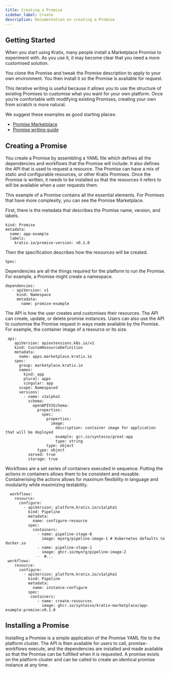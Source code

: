 ```yaml
---
title: Creating a Promise
sidebar_label: Create
description: Documentation on creating a Promise
---
```


## Getting Started
When you start using Kratix, many people install a Marketplace Promise to experiment with. As you use it, it may become clear that you need a more customised solution.

You clone the Promise and tweak the Promise description to apply to your own environment. You then install it so the Promise is available for request.

This iterative writing is useful because it allows you to use the structure of existing Promises to customise what you want for your own platform. Once you’re comfortable with modifying existing Promises, creating your own from scratch is more natural. 

We suggest these examples as good starting places:
- [Promise Marketplace](https://docs.kratix.io/marketplace)
- [Promise writing guide](../../../workshop/part-ii/writing-your-first-promise)

## Creating a Promise
You create a Promise by assembling a YAML file which defines all the dependencies and workflows that the Promise will include. It also defines the API that is used to request a resource. The Promise can have a mix of static and configurable resources, or other Kratix Promises. Once the Promise is written, it needs to be installed so that the resources it refers to will be available when a user requests them.

This example of a Promise contains all the essential elements. For Promises that have more complexity, you can see the Promise Marketplace. 

First, there is the metadata that describes the Promise name, version, and labels. 

```apiVersion: platform.kratix.io/v1alpha1
kind: Promise
metadata:
  name: app-example
  labels:
    kratix.io/promise-version: v0.1.0
```
Then the specification describes how the resources will be created.

```
Spec:
```

Dependencies are all the things required for the platform to run the Promise. For example, a Promise might create a namespace.

 ```
 dependencies:
    - apiVersion: v1
      kind: Namespace
      metadata:
        name: promise-example
```

The API is how the user creates and customises their resources. The API can create, update, or delete promise instances. Users can also use the API to customise the Promise request in ways made available by the Promise. For example, the container image of a resource or its size. 

```
 api:
    apiVersion: apiextensions.k8s.io/v1
    kind: CustomResourceDefinition
    metadata:
      name: apps.marketplace.kratix.io
    spec:
      group: marketplace.kratix.io
      names:
        kind: app
        plural: apps
        singular: app
      scope: Namespaced
      versions:
        - name: v1alpha1
          schema:
            openAPIV3Schema:
              properties:
                spec:
                  properties:
                    image:
                      description: container image for application that will be deployed
                      example: gcr.io/syntasso/great-app
                      type: string
                  type: object
              type: object
          served: true
          storage: true
```

Workflows are a set series of containers executed in sequence. Putting the actions in containers allows them to be consistent and reusable. Containerising the actions allows for maximum flexibility in language and modularity while maximizing testability.

```
  workflows:
    resource:
      configure:
        - apiVersion: platform.kratix.io/v1alpha1
          kind: Pipeline
          metadata:
            name: configure-resource
          spec:
            containers:
              - name: pipeline-stage-0
                image: myorg/pipeline-image-1 # Kubernetes defaults to docker.io
              - name: pipeline-stage-1
                image: ghcr.io/myorg/pipeline-image-2
              -  #...
 workflows:
    resource:
      configure:
        - apiVersion: platform.kratix.io/v1alpha1
          kind: Pipeline
          metadata:
            name: instance-configure
          spec:
           containers:
              - name: create-resources
                image: ghcr.io/syntasso/kratix-marketplace/app-example-promise:v0.1.0
```

## Installing a Promise

Installing a Promise is a simple application of the Promise YAML file to the platform cluster. The API is then available for users to call, promise-workflows execute, and the dependencies are installed and made available so that the Promise can be fulfilled when it is requested. A promise exists on the platform cluster and can be called to create an identical promise instance at any time.
